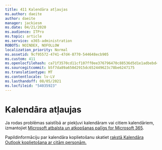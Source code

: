 ```yaml
---
title: 411 Kalendāra atļaujas
ms.author: daeite
author: daeite
manager: jackiesm
ms.date: 04/21/2020
ms.audience: ITPro
ms.topic: article
ms.service: o365-administration
ROBOTS: NOINDEX, NOFOLLOW
localization_priority: Normal
ms.assetid: 9cf95572-4741-47d4-8770-544648ecb905
ms.custom: 411
ms.openlocfilehash: ca71f3570cd11cf107ff0ee376796470c88536d5d1e1adbebd4d816ea470d5f3
ms.sourcegitcommit: b5f7da89a650d2915dc652449623c78be6247175
ms.translationtype: MT
ms.contentlocale: lv-LV
ms.lasthandoff: 08/05/2021
ms.locfileid: "54035923"
---
```

# <a name="calendar-permissions"></a>Kalendāra atļaujas

Ja rodas problēmas saistībā ar piekļuvi kalendāram vai citiem kalendāriem, izmantojiet [Microsoft atbalsta un atkopšanas palīgs for Microsoft 365](https://diagnostics.office.com/).
  
Papildinformāciju par kalendāra koplietošanu skatiet [rakstā Kalendāra Outlook koplietošana ar citām personām.](https://support.office.com/article/353ed2c1-3ec5-449d-8c73-6931a0adab88.aspx)
  


